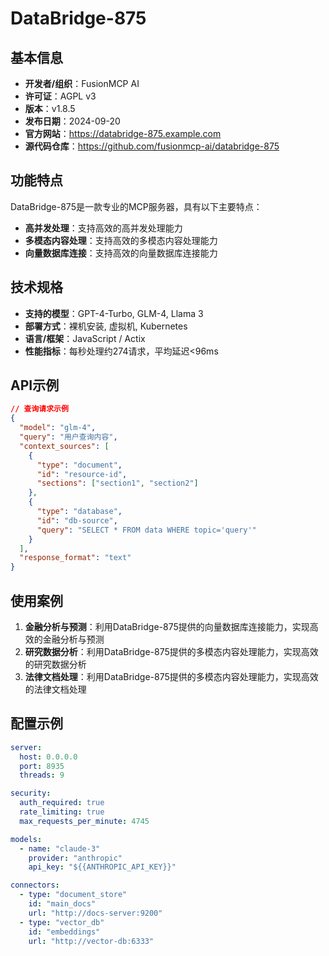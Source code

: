 # DataBridge-875

## 基本信息

- **开发者/组织**：FusionMCP AI
- **许可证**：AGPL v3
- **版本**：v1.8.5
- **发布日期**：2024-09-20
- **官方网站**：https://databridge-875.example.com
- **源代码仓库**：https://github.com/fusionmcp-ai/databridge-875

## 功能特点

DataBridge-875是一款专业的MCP服务器，具有以下主要特点：

- **高并发处理**：支持高效的高并发处理能力
- **多模态内容处理**：支持高效的多模态内容处理能力
- **向量数据库连接**：支持高效的向量数据库连接能力


## 技术规格

- **支持的模型**：GPT-4-Turbo, GLM-4, Llama 3
- **部署方式**：裸机安装, 虚拟机, Kubernetes
- **语言/框架**：JavaScript / Actix
- **性能指标**：每秒处理约274请求，平均延迟<96ms

## API示例

```json
// 查询请求示例
{
  "model": "glm-4",
  "query": "用户查询内容",
  "context_sources": [
    {
      "type": "document",
      "id": "resource-id",
      "sections": ["section1", "section2"]
    },
    {
      "type": "database",
      "id": "db-source",
      "query": "SELECT * FROM data WHERE topic='query'"
    }
  ],
  "response_format": "text"
}
```

## 使用案例

1. **金融分析与预测**：利用DataBridge-875提供的向量数据库连接能力，实现高效的金融分析与预测
2. **研究数据分析**：利用DataBridge-875提供的多模态内容处理能力，实现高效的研究数据分析
3. **法律文档处理**：利用DataBridge-875提供的多模态内容处理能力，实现高效的法律文档处理


## 配置示例

```yaml
server:
  host: 0.0.0.0
  port: 8935
  threads: 9

security:
  auth_required: true
  rate_limiting: true
  max_requests_per_minute: 4745

models:
  - name: "claude-3"
    provider: "anthropic"
    api_key: "${{ANTHROPIC_API_KEY}}"

connectors:
  - type: "document_store"
    id: "main_docs"
    url: "http://docs-server:9200"
  - type: "vector_db"
    id: "embeddings"
    url: "http://vector-db:6333"
```